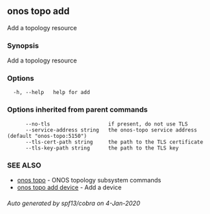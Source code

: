 ## onos topo add

Add a topology resource

### Synopsis

Add a topology resource

### Options

```
  -h, --help   help for add
```

### Options inherited from parent commands

```
      --no-tls                   if present, do not use TLS
      --service-address string   the onos-topo service address (default "onos-topo:5150")
      --tls-cert-path string     the path to the TLS certificate
      --tls-key-path string      the path to the TLS key
```

### SEE ALSO

* [onos topo](onos_topo.md)	 - ONOS topology subsystem commands
* [onos topo add device](onos_topo_add_device.md)	 - Add a device

###### Auto generated by spf13/cobra on 4-Jan-2020
